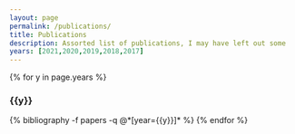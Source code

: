 ```yaml
---
layout: page
permalink: /publications/
title: Publications
description: Assorted list of publications, I may have left out some
years: [2021,2020,2019,2018,2017]
---
```


{% for y in page.years %}
  <h3 class="year">{{y}}</h3>
  {% bibliography -f papers -q @*[year={{y}}]* %}
{% endfor %}
